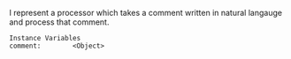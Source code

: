 I represent a processor which takes a comment written in natural langauge and process that comment.

    Instance Variables
	comment:		<Object>
